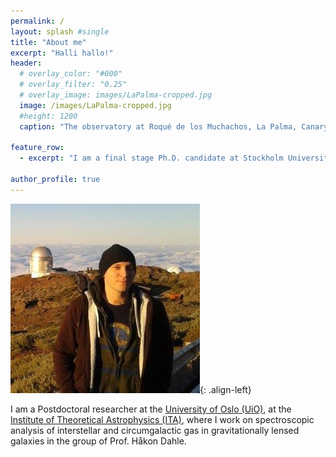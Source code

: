 ```yaml
---
permalink: / 
layout: splash #single
title: "About me"
excerpt: "Halli hallo!"
header:
  # overlay_color: "#000"
  # overlay_filter: "0.25"
  # overlay_image: images/LaPalma-cropped.jpg
  image: /images/LaPalma-cropped.jpg
  #height: 1200
  caption: "The observatory at Roqué de los Muchachos, La Palma, Canary Islands"

feature_row:
  - excerpt: "I am a final stage Ph.D. candidate at Stockholm University, dept. of Astronomy."

author_profile: true
---
```



<!--# About me-->

![Me at the NOT](/images/MigVedNOT_crop.jpg){: .align-left}

I am a Postdoctoral researcher at the [University of Oslo
(UiO)](http://www.uio.no), at the [Institute of Theoretical Astrophysics (ITA)](http://www.astro.uio.no), where I work on spectroscopic analysis of interstellar and circumgalactic gas in gravitationally lensed galaxies in the group of Prof. Håkon Dahle. 
